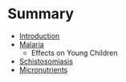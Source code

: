 # Summary

* [Introduction](README.md)
* [Malaria](causes/malaria.md)
   * Effects on Young Children
* [Schistosomiasis](causes/schistosomiasis.md)
* [Micronutrients](causes/micronutrients.md)

